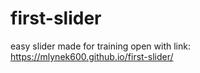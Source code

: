 # first-slider
easy slider made  for training
open with link:
https://mlynek600.github.io/first-slider/
